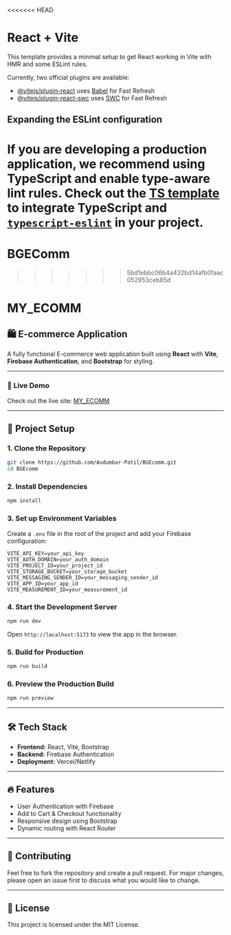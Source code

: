 <<<<<<< HEAD
# React + Vite

This template provides a minimal setup to get React working in Vite with HMR and some ESLint rules.

Currently, two official plugins are available:

- [@vitejs/plugin-react](https://github.com/vitejs/vite-plugin-react/blob/main/packages/plugin-react/README.md) uses [Babel](https://babeljs.io/) for Fast Refresh
- [@vitejs/plugin-react-swc](https://github.com/vitejs/vite-plugin-react-swc) uses [SWC](https://swc.rs/) for Fast Refresh

## Expanding the ESLint configuration

If you are developing a production application, we recommend using TypeScript and enable type-aware lint rules. Check out the [TS template](https://github.com/vitejs/vite/tree/main/packages/create-vite/template-react-ts) to integrate TypeScript and [`typescript-eslint`](https://typescript-eslint.io) in your project.
=======
# BGEComm
>>>>>>> 5bd1ebbc06b4a432bd14afb0faac052953ceb85d

# MY_ECOMM

## 🛍️ E-commerce Application
A fully functional E-commerce web application built using **React** with **Vite**, **Firebase Authentication**, and **Bootstrap** for styling.

---

### 🚀 **Live Demo**
Check out the live site: [MY_ECOMM](https://your-live-site-link.com)

---

## 📁 **Project Setup**

### **1. Clone the Repository**
```bash
git clone https://github.com/Audumbar-Patil/BGEcomm.git
cd BGEcomm
```

### **2. Install Dependencies**
```bash
npm install
```

### **3. Set up Environment Variables**
Create a `.env` file in the root of the project and add your Firebase configuration:

```env
VITE_API_KEY=your_api_key
VITE_AUTH_DOMAIN=your_auth_domain
VITE_PROJECT_ID=your_project_id
VITE_STORAGE_BUCKET=your_storage_bucket
VITE_MESSAGING_SENDER_ID=your_messaging_sender_id
VITE_APP_ID=your_app_id
VITE_MEASUREMENT_ID=your_measurement_id
```

### **4. Start the Development Server**
```bash
npm run dev
```
Open `http://localhost:5173` to view the app in the browser.

### **5. Build for Production**
```bash
npm run build
```

### **6. Preview the Production Build**
```bash
npm run preview
```

---

## 🛠️ **Tech Stack**
- **Frontend:** React, Vite, Bootstrap
- **Backend:** Firebase Authentication
- **Deployment:** Vercel/Netlify

---

## 🔥 **Features**
- User Authentication with Firebase
- Add to Cart & Checkout functionality
- Responsive design using Bootstrap
- Dynamic routing with React Router

---

## 🤖 **Contributing**
Feel free to fork the repository and create a pull request. For major changes, please open an issue first to discuss what you would like to change.

---

## 📄 **License**
This project is licensed under the MIT License.

